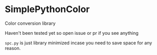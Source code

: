 # SimplePythonColor

Color conversion library

Haven't been tested yet so open issue or pr if you see anything

`spc.py` is just library minimized incase you need to save space for any reason.